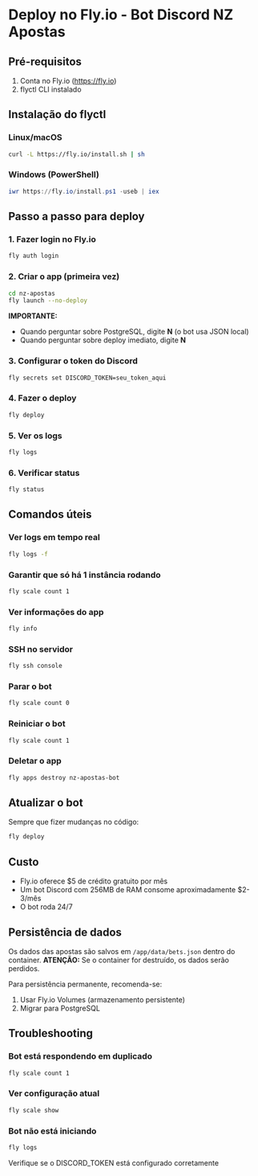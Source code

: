 # Deploy no Fly.io - Bot Discord NZ Apostas

## Pré-requisitos
1. Conta no Fly.io (https://fly.io)
2. flyctl CLI instalado

## Instalação do flyctl

### Linux/macOS
```bash
curl -L https://fly.io/install.sh | sh
```

### Windows (PowerShell)
```powershell
iwr https://fly.io/install.ps1 -useb | iex
```

## Passo a passo para deploy

### 1. Fazer login no Fly.io
```bash
fly auth login
```

### 2. Criar o app (primeira vez)
```bash
cd nz-apostas
fly launch --no-deploy
```

**IMPORTANTE:** 
- Quando perguntar sobre PostgreSQL, digite **N** (o bot usa JSON local)
- Quando perguntar sobre deploy imediato, digite **N**

### 3. Configurar o token do Discord
```bash
fly secrets set DISCORD_TOKEN=seu_token_aqui
```

### 4. Fazer o deploy
```bash
fly deploy
```

### 5. Ver os logs
```bash
fly logs
```

### 6. Verificar status
```bash
fly status
```

## Comandos úteis

### Ver logs em tempo real
```bash
fly logs -f
```

### Garantir que só há 1 instância rodando
```bash
fly scale count 1
```

### Ver informações do app
```bash
fly info
```

### SSH no servidor
```bash
fly ssh console
```

### Parar o bot
```bash
fly scale count 0
```

### Reiniciar o bot
```bash
fly scale count 1
```

### Deletar o app
```bash
fly apps destroy nz-apostas-bot
```

## Atualizar o bot

Sempre que fizer mudanças no código:
```bash
fly deploy
```

## Custo

- Fly.io oferece $5 de crédito gratuito por mês
- Um bot Discord com 256MB de RAM consome aproximadamente $2-3/mês
- O bot roda 24/7

## Persistência de dados

Os dados das apostas são salvos em `/app/data/bets.json` dentro do container.
**ATENÇÃO:** Se o container for destruído, os dados serão perdidos.

Para persistência permanente, recomenda-se:
1. Usar Fly.io Volumes (armazenamento persistente)
2. Migrar para PostgreSQL

## Troubleshooting

### Bot está respondendo em duplicado
```bash
fly scale count 1
```

### Ver configuração atual
```bash
fly scale show
```

### Bot não está iniciando
```bash
fly logs
```
Verifique se o DISCORD_TOKEN está configurado corretamente
